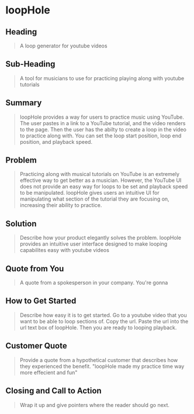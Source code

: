 # loopHole #

<!--
> This material was originally posted [here](http://www.quora.com/What-is-Amazons-approach-to-product-development-and-product-management). It is reproduced here for posterities sake.

There is an approach called "working backwards" that is widely used at Amazon. They work backwards from the customer, rather than starting with an idea for a product and trying to bolt customers onto it. While working backwards can be applied to any specific product decision, using this approach is especially important when developing new products or features.

For new initiatives a product manager typically starts by writing an internal press release announcing the finished product. The target audience for the press release is the new/updated product's customers, which can be retail customers or internal users of a tool or technology. Internal press releases are centered around the customer problem, how current solutions (internal or external) fail, and how the new product will blow away existing solutions.

If the benefits listed don't sound very interesting or exciting to customers, then perhaps they're not (and shouldn't be built). Instead, the product manager should keep iterating on the press release until they've come up with benefits that actually sound like benefits. Iterating on a press release is a lot less expensive than iterating on the product itself (and quicker!).

If the press release is more than a page and a half, it is probably too long. Keep it simple. 3-4 sentences for most paragraphs. Cut out the fat. Don't make it into a spec. You can accompany the press release with a FAQ that answers all of the other business or execution questions so the press release can stay focused on what the customer gets. My rule of thumb is that if the press release is hard to write, then the product is probably going to suck. Keep working at it until the outline for each paragraph flows.

Oh, and I also like to write press-releases in what I call "Oprah-speak" for mainstream consumer products. Imagine you're sitting on Oprah's couch and have just explained the product to her, and then you listen as she explains it to her audience. That's "Oprah-speak", not "Geek-speak".

Once the project moves into development, the press release can be used as a touchstone; a guiding light. The product team can ask themselves, "Are we building what is in the press release?" If they find they're spending time building things that aren't in the press release (overbuilding), they need to ask themselves why. This keeps product development focused on achieving the customer benefits and not building extraneous stuff that takes longer to build, takes resources to maintain, and doesn't provide real customer benefit (at least not enough to warrant inclusion in the press release).
 -->

## Heading ##
  > A loop generator for youtube videos

## Sub-Heading ##
  > A tool for musicians to use for practicing playing along with youtube tutorials

## Summary ##
  > loopHole provides a way for users to practice music using YouTube. The user pastes in a link to a YouTube tutorial, and the video renders to the page. Then the user has the abilty to create a loop in the video to practice along with. You can set the loop start position, loop end position, and playback speed.

## Problem ##
  > Practicing along with musical tutorials on YouTube is an extremely effective way to get better as a musician. However, the YouTube UI does not provide an easy way for loops to be set and playback speed to be manipulated. loopHole gives users an intuitive UI for manipulating what section of the tutorial they are focusing on, increasing their ability to practice.

## Solution ##
  > Describe how your product elegantly solves the problem.
  > loopHole provides an intuitive user interface designed to make looping capabilites easy with youtube videos

## Quote from You ##
  > A quote from a spokesperson in your company.
  > You're gonna

## How to Get Started ##
  > Describe how easy it is to get started.
  > Go to a youtube video that you want to be able to loop sections of. Copy the url. Paste the url into the url text box of loopHole. Then you are ready to looping playback.

## Customer Quote ##
  > Provide a quote from a hypothetical customer that describes how they experienced the benefit.
  > "loopHole made my practice time way more effecient and fun"

## Closing and Call to Action ##
  > Wrap it up and give pointers where the reader should go next.
